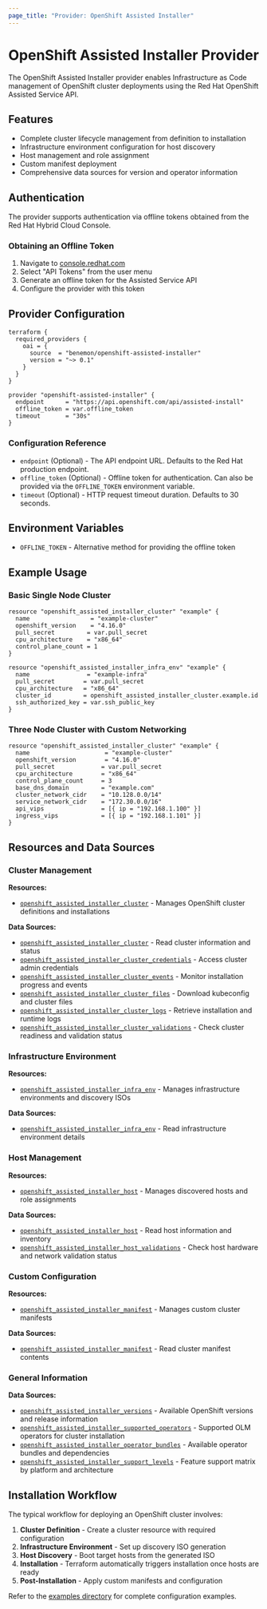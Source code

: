```yaml
---
page_title: "Provider: OpenShift Assisted Installer"
---
```


# OpenShift Assisted Installer Provider

The OpenShift Assisted Installer provider enables Infrastructure as Code management of OpenShift cluster deployments using the Red Hat OpenShift Assisted Service API.

## Features

- Complete cluster lifecycle management from definition to installation
- Infrastructure environment configuration for host discovery
- Host management and role assignment
- Custom manifest deployment
- Comprehensive data sources for version and operator information

## Authentication

The provider supports authentication via offline tokens obtained from the Red Hat Hybrid Cloud Console.

### Obtaining an Offline Token

1. Navigate to [console.redhat.com](https://console.redhat.com)
2. Select "API Tokens" from the user menu
3. Generate an offline token for the Assisted Service API
4. Configure the provider with this token

## Provider Configuration

```hcl
terraform {
  required_providers {
    oai = {
      source  = "benemon/openshift-assisted-installer"
      version = "~> 0.1"
    }
  }
}

provider "openshift-assisted-installer" {
  endpoint      = "https://api.openshift.com/api/assisted-install"
  offline_token = var.offline_token
  timeout       = "30s"
}
```

### Configuration Reference

- `endpoint` (Optional) - The API endpoint URL. Defaults to the Red Hat production endpoint.
- `offline_token` (Optional) - Offline token for authentication. Can also be provided via the `OFFLINE_TOKEN` environment variable.
- `timeout` (Optional) - HTTP request timeout duration. Defaults to 30 seconds.

## Environment Variables

- `OFFLINE_TOKEN` - Alternative method for providing the offline token

## Example Usage

### Basic Single Node Cluster

```hcl
resource "openshift_assisted_installer_cluster" "example" {
  name                 = "example-cluster"
  openshift_version    = "4.16.0"
  pull_secret         = var.pull_secret
  cpu_architecture    = "x86_64"
  control_plane_count = 1
}

resource "openshift_assisted_installer_infra_env" "example" {
  name                = "example-infra"
  pull_secret        = var.pull_secret
  cpu_architecture   = "x86_64"
  cluster_id         = openshift_assisted_installer_cluster.example.id
  ssh_authorized_key = var.ssh_public_key
}
```

### Three Node Cluster with Custom Networking

```hcl
resource "openshift_assisted_installer_cluster" "example" {
  name                     = "example-cluster"
  openshift_version        = "4.16.0"
  pull_secret             = var.pull_secret
  cpu_architecture        = "x86_64"
  control_plane_count     = 3
  base_dns_domain         = "example.com"
  cluster_network_cidr    = "10.128.0.0/14"
  service_network_cidr    = "172.30.0.0/16"
  api_vips                = [{ ip = "192.168.1.100" }]
  ingress_vips            = [{ ip = "192.168.1.101" }]
}
```

## Resources and Data Sources

### Cluster Management

**Resources:**
- [`openshift_assisted_installer_cluster`](resources/cluster.md) - Manages OpenShift cluster definitions and installations

**Data Sources:**
- [`openshift_assisted_installer_cluster`](data-sources/cluster.md) - Read cluster information and status
- [`openshift_assisted_installer_cluster_credentials`](data-sources/cluster_credentials.md) - Access cluster admin credentials
- [`openshift_assisted_installer_cluster_events`](data-sources/cluster_events.md) - Monitor installation progress and events
- [`openshift_assisted_installer_cluster_files`](data-sources/cluster_files.md) - Download kubeconfig and cluster files
- [`openshift_assisted_installer_cluster_logs`](data-sources/cluster_logs.md) - Retrieve installation and runtime logs
- [`openshift_assisted_installer_cluster_validations`](data-sources/cluster_validations.md) - Check cluster readiness and validation status

### Infrastructure Environment

**Resources:**
- [`openshift_assisted_installer_infra_env`](resources/infra_env.md) - Manages infrastructure environments and discovery ISOs

**Data Sources:**
- [`openshift_assisted_installer_infra_env`](data-sources/infra_env.md) - Read infrastructure environment details

### Host Management

**Resources:**
- [`openshift_assisted_installer_host`](resources/host.md) - Manages discovered hosts and role assignments

**Data Sources:**
- [`openshift_assisted_installer_host`](data-sources/host.md) - Read host information and inventory
- [`openshift_assisted_installer_host_validations`](data-sources/host_validations.md) - Check host hardware and network validation status

### Custom Configuration

**Resources:**
- [`openshift_assisted_installer_manifest`](resources/manifest.md) - Manages custom cluster manifests

**Data Sources:**
- [`openshift_assisted_installer_manifest`](data-sources/manifest.md) - Read cluster manifest contents

### General Information

**Data Sources:**
- [`openshift_assisted_installer_versions`](data-sources/openshift_versions.md) - Available OpenShift versions and release information
- [`openshift_assisted_installer_supported_operators`](data-sources/supported_operators.md) - Supported OLM operators for cluster installation
- [`openshift_assisted_installer_operator_bundles`](data-sources/operator_bundles.md) - Available operator bundles and dependencies
- [`openshift_assisted_installer_support_levels`](data-sources/support_levels.md) - Feature support matrix by platform and architecture

## Installation Workflow

The typical workflow for deploying an OpenShift cluster involves:

1. **Cluster Definition** - Create a cluster resource with required configuration
2. **Infrastructure Environment** - Set up discovery ISO generation
3. **Host Discovery** - Boot target hosts from the generated ISO
4. **Installation** - Terraform automatically triggers installation once hosts are ready
5. **Post-Installation** - Apply custom manifests and configuration

Refer to the [examples directory](https://github.com/benemon/terraform-provider-openshift-assisted-installer/tree/main/examples) for complete configuration examples.